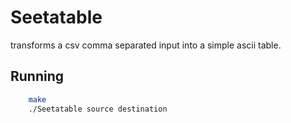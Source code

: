 # Seetatable
transforms a csv comma separated input into a simple ascii table.

## Running

```bash
    make
    ./Seetatable source destination
```
